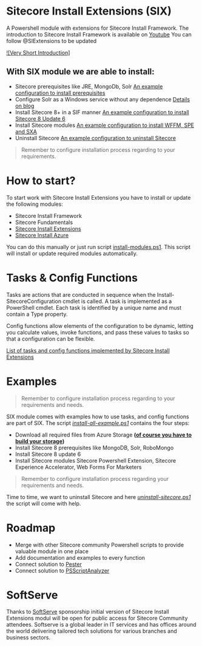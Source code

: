 # Sitecore Install Extensions (SIX) 
A Powershell module with extensions for Sitecore Install Framework. The introduction to Sitecore Install Framework is available on [Youtube](https://youtu.be/syslVshavOw)
You can follow @SIExtensions to be updated

[![Very Short Introduction]](https://youtu.be/-u2BGO6yM-w)



## With SIX module we are able to install:
* Sitecore prerequisites like JRE, MongoDb, Solr [An example configuration to install prerequisites](Configuration/sitecore-prerequisites.json)
* Configure Solr as a Windows service without any dependence [Details on blog](http://lets-share.senktas.net/2017/11/solr-as-a-service.html)
* Install Sitecore 8+ in a SIF manner [An example configuration to install Sitecore 8 Update 6](Configuration/sitecore8-xp0.json)
* Install Sitecore modules [An example configuration to install WFFM, SPE and SXA](Configuration/sitecore-packages.json)
* Uninstall Sitecore [An example configuration to uninstall Sitecore](Configuration/remove-sitecore8-xp0.json)

> Remember to configure installation process regarding to your requirements.

# How to start?
To start work with Sitecore Install Extensions you have to install or update the following modules:
* Sitecore Install Framework
* Sitecore Fundamentals
* [Sitecore Install Extensions](https://www.powershellgallery.com/packages/sitecoreinstallextensions)
* [Sitecore Install Azure](https://www.powershellgallery.com/packages/SitecoreInstallAzure)

You can do this manually or just run script [install-modules.ps1](install-modules.ps1). This script will install or update required modules automatically.

# Tasks & Config Functions

Tasks are actions that are conducted in sequence when the Install-SitecoreConfiguration cmdlet
is called. A task is implemented as a PowerShell cmdlet.
Each task is identified by a unique name and must contain a Type property. 

Config functions allow elements of the configuration to be dynamic, letting you calculate values, invoke
functions, and pass these values to tasks so that a configuration can be flexible.

[List of tasks and config functions implemented by Sitecore Install Extensions](https://github.com/SoftServeInc/SitecoreInstallExtensions/blob/master/Documentation/readme.md)

# Examples

> Remember to configure installation process regarding to your requirements and needs.

SIX module comes with examples how to use tasks, and config functions are part of SIX.
The script *[install-all-example.ps1](install-all-example.ps1)* contains the four steps:
* Download all required files from Azure Storage **([of course you have to build your storage](http://lets-share.senktas.net/2017/09/sitecore-on-azure-storagepreparation.html))**
* Install Sitecore 8 prerequisites like MongoDB, Solr, RoboMongo
* Install Sitecore 8 update 6
* Install Sitecore modules Sitecore Powershell Extension, Sitecore Experience Accelerator, Web Forms For Marketers

> Remember to configure installation process regarding your requirements and needs.

Time to time, we want to uninstall Sitecore and here *[uninstall-sitecore.ps1](uninstall-sitecore.ps1)* the script will come with help.

# Roadmap
* Merge with other Sitecore community Powershell scripts to provide valuable module in one place
* Add documentation and examples to every function
* Connect solution to [Pester](https://github.com/pester/Pester)
* Connect solution to [PSScriptAnalyzer](https://github.com/PowerShell/PSScriptAnalyzer)

# SoftServe
Thanks to [SoftServe](https://www.softserveinc.com/en-US/) sponsorship initial version of Sitecore Install Extensions modul will be open for public access for Sitecore Community attendees.
Softserve is a global leader in IT services and has offices around the world delivering tailored tech solutions for various branches and business sectors.


